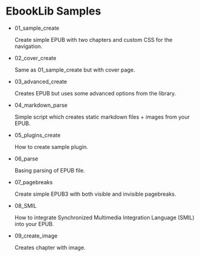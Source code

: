 EbookLib Samples
================

* 01_sample_create

  Create simple EPUB with two chapters and custom CSS for the navigation.

* 02_cover_create

  Same as 01_sample_create but with cover page.

* 03_advanced_create

   Creates EPUB but uses some advanced options from the library.

* 04_markdown_parse

  Simple script which creates static markdown files + images from your EPUB.

* 05_plugins_create

  How to create sample plugin.

* 06_parse

  Basing parsing of EPUB file.

* 07_pagebreaks

  Create simple EPUB3 with both visible and invisible pagebreaks.

* 08_SMIL

  How to integrate Synchronized Multimedia Integration Language (SMIL) into your EPUB.

* 09_create_image

  Creates chapter with image.
